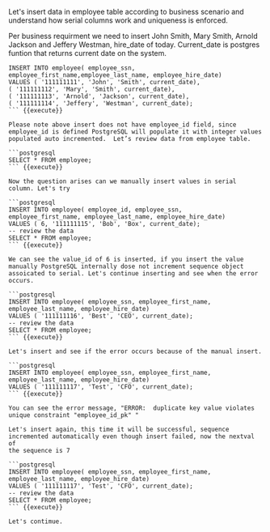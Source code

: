 
Let's insert data in employee table according to business scenario and understand how serial columns work and uniqueness is enforced. 

Per business requirment we need to insert John Smith, Mary Smith, Arnold Jackson and Jeffery Westman, hire_date of today. Current_date is postgres funtion that returns current date on the system.

```postgresql
INSERT INTO employee( employee_ssn, employee_first_name,employee_last_name, employee_hire_date)
VALUES ( '111111111', 'John', 'Smith', current_date),
( '111111112', 'Mary', 'Smith', current_date),
( '111111113', 'Arnold', 'Jackson', current_date),
( '111111114', 'Jeffery', 'Westman', current_date);
``` {{execute}}

Please note above insert does not have employee_id field, since employee_id is defined PostgreSQL will populate it with integer values populated auto incremented.  Let’s review data from employee table.

```postgresql
SELECT * FROM employee;
``` {{execute}}

Now the question arises can we manually insert values in serial column. Let's try

```postgresql
INSERT INTO employee( employee_id, employee_ssn,
employee_first_name, employee_last_name, employee_hire_date)
VALUES ( 6, '111111115', 'Bob', 'Box', current_date);
-- review the data 
SELECT * FROM employee;
``` {{execute}}

We can see the value_id of 6 is inserted, if you insert the value manually PostgreSQL internally dose not increment sequence object assoicated to serial. Let's continue inserting and see when the error occurs. 

```postgresql
INSERT INTO employee( employee_ssn, employee_first_name,
employee_last_name, employee_hire_date)
VALUES ( '111111116', 'Best', 'CEO', current_date);
-- review the data 
SELECT * FROM employee;
``` {{execute}}

Let's insert and see if the error occurs because of the manual insert. 

```postgresql
INSERT INTO employee( employee_ssn, employee_first_name,
employee_last_name, employee_hire_date)
VALUES ( '111111117', 'Test', 'CFO', current_date);
``` {{execute}}

You can see the error message, "ERROR:  duplicate key value violates unique constraint "employee_id_pk" "

Let's insert again, this time it will be successful, sequence incremented automatically even though insert failed, now the nextval of
the sequence is 7

```postgresql
INSERT INTO employee( employee_ssn, employee_first_name,
employee_last_name, employee_hire_date)
VALUES ( '111111117', 'Test', 'CFO', current_date);
-- review the data 
SELECT * FROM employee;
``` {{execute}}

Let's contimue.
